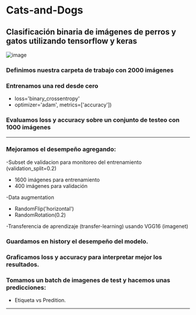 # Cats-and-Dogs
## Clasificación binaria de imágenes de perros y gatos utilizando tensorflow y keras

![image](https://user-images.githubusercontent.com/105322443/221879551-837821a9-ffd6-4ffc-b4be-523ae351e2fb.png)


### Definimos nuestra carpeta de trabajo con 2000 imágenes

### Entrenamos una red desde cero
* loss='binary_crossentropy'
* optimizer='adam', metrics=['accuracy']) 

### Evaluamos loss y accuracy sobre un conjunto de testeo con 1000 imágenes

---

### Mejoramos el desempeño agregando:

-Subset de validacion para monitoreo del entrenamiento (validation_split=0.2)
* 1600 imágenes para entrenamiento
* 400 imágenes para validación

-Data augmentation
* RandomFlip('horizontal')
* RandomRotation(0.2)

-Transferencia de aprendizaje (transfer-learning) usando VGG16 (imagenet)

### Guardamos en history el desempeño del modelo.

### Graficamos loss y accuracy para interpretar mejor los resultados. 

### Tomamos un batch de imagenes de test y hacemos unas predicciones:
* Etiqueta vs Predition.
---
